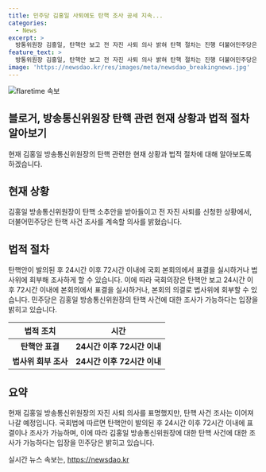 ```yaml
---
title: 민주당 김홍일 사퇴에도 탄핵 조사 공세 지속...
categories:
  - News
excerpt: >
  방통위원장 김홍일, 탄핵안 보고 전 자진 사퇴 의사 밝혀 탄핵 절차는 진행 더불어민주당은 김홍일 방송통신위원장 탄핵 사유 조사를 계획 중. 김 위원장 탄핵 사건에 대한 조사 가능하다는 민주당 입장. 김 위원장의 사퇴 결정은 탄핵소추안 처리로 인한 방송통신위 업무 중지 가능성 우려됨.
feature_text: >
  방통위원장 김홍일, 탄핵안 보고 전 자진 사퇴 의사 밝혀 탄핵 절차는 진행 더불어민주당은 김홍일 방송통신위원장 탄핵 사유 조사를 계획 중. 김 위원장 탄핵 사건에 대한 조사 가능하다는 민주당 입장. 김 위원장의 사퇴 결정은 탄핵소추안 처리로 인한 방송통신위 업무 중지 가능성 우려됨.
image: 'https://newsdao.kr/res/images/meta/newsdao_breakingnews.jpg'
---
```


<p><img src="https://newsdao.kr/res/images/meta/newsdao_breakingnews.jpg" alt="flaretime 속보" /></p>

<h2 data-ke-size="size26">블로거, 방송통신위원장 탄핵 관련 현재 상황과 법적 절차 알아보기</h2>

<p data-ke-size="size16">현재 김홍일 방송통신위원장의 탄핵 관련한 현재 상황과 법적 절차에 대해 알아보도록 하겠습니다.</p>

<h2 data-ke-size="size22">현재 상황</h2>

<p data-ke-size="size16">김홍일 방송통신위원장이 탄핵 소추안을 받아들이고 전 자진 사퇴를 신청한 상황에서, 더불어민주당은 탄핵 사건 조사를 계속할 의사를 밝혔습니다.</p>

<h2 data-ke-size="size22">법적 절차</h2>

<p data-ke-size="size16">탄핵안이 발의된 후 24시간 이후 72시간 이내에 국회 본회의에서 표결을 실시하거나 법사위에 회부해 조사하게 할 수 있습니다. 이에 따라 국회의장은 탄핵안 보고 24시간 이후 72시간 이내에 본회의에서 표결을 실시하거나, 본회의 의결로 법사위에 회부할 수 있습니다. 민주당은 김홍일 방송통신위원장의 탄핵 사건에 대한 조사가 가능하다는 입장을 밝히고 있습니다.</p>

<table>
<thead>
<tr>
<th>법적 조치</th>
<th>시간</th>
</tr>
</thead>
<tbody>
<tr>
<td style="text-align: center; height: 17px;"><b>탄핵안 표결</b></td>
<td style="text-align: center; height: 17px;"><b>24시간 이후 72시간 이내</b></td>
</tr>
<tr>
<td style="text-align: center; height: 17px;"><b>법사위 회부 조사</b></td>
<td style="text-align: center; height: 17px;"><b>24시간 이후 72시간 이내</b></td>
</tr>
</tbody>
</table>

<h2 data-ke-size="size22">요약</h2>

<p data-ke-size="size16">현재 김홍일 방송통신위원장의 자진 사퇴 의사를 표명했지만, 탄핵 사건 조사는 이어져나갈 예정입니다. 국회법에 따르면 탄핵안이 발의된 후 24시간 이후 72시간 이내에 표결이나 조사가 가능하며, 이에 따라 김홍일 방송통신위원장에 대한 탄핵 사건에 대한 조사가 가능하다는 입장을 민주당은 밝히고 있습니다.</p>
실시간 뉴스 속보는, <a href="https://newsdao.kr" rel="dofollow">https://newsdao.kr</a>


